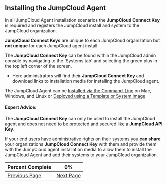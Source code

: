 ## Installing the JumpCloud Agent

In all JumpCloud Agent installation scenarios the **JumpCloud Connect Key** is required and registers the JumpCloud install and system to the JumpCloud organization.

**JumpCloud Connect Keys** are unique to each JumpCloud organization but **not unique** for each JumpCloud agent install.

The **JumpCloud Connect Key** can be found within the JumpCloud admin console by navigating to the 'Systems tab' and selecting the green plus in the top left corner of the screen.

* Here administrators will find their **JumpCloud Connect Key** and download links to installation media for installing the JumpCloud agent.

The JumpCloud Agent can be [Installed via the Command-Line](https://support.jumpcloud.com/customer/portal/articles/2389320) on Mac, Windows, and Linux  or [Deployed using a Template or System Image]()

#### Expert Advice:
The **JumpCloud Connect Key** can only be used to install the JumpCloud agent and does not need to be protected and secured like a **JumpCloud API Key**.


If your end users have administrative rights on their systems you **can share**  your organizations **JumpCloud Connect Key** with them and provide them with the JumpCloud agent installation media to allow them to install the JumpCloud Agent and add their systems to your JumpCloud organization.


|Percent Complete|0%|
|-------------| -------------  |
|[Previous Page]()|[Next Page]()|